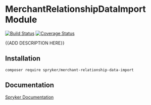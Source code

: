 # MerchantRelationshipDataImport Module
[![Build Status](https://travis-ci.org/spryker/merchant-relationship-data-import.svg)](https://travis-ci.org/spryker/merchant-relationship-data-import)
[![Coverage Status](https://coveralls.io/repos/github/spryker/merchant-relationship-data-import/badge.svg)](https://coveralls.io/github/spryker/merchant-relationship-data-import)

{{ADD DESCRIPTION HERE}}

## Installation

```
composer require spryker/merchant-relationship-data-import
```

## Documentation

[Spryker Documentation](https://academy.spryker.com/developing_with_spryker/module_guide/modules.html)

